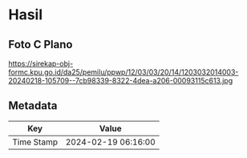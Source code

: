 # Hasil

## Foto C Plano

https://sirekap-obj-formc.kpu.go.id/da25/pemilu/ppwp/12/03/03/20/14/1203032014003-20240218-105709--7cb98339-8322-4dea-a206-00093115c613.jpg


## Metadata

| Key        | Value               |
| ---------- | ------------------- |
| Time Stamp | 2024-02-19 06:16:00 |



